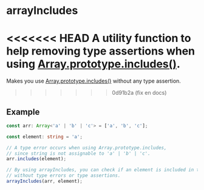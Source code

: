 # arrayIncludes

<<<<<<< HEAD
A utility function to help removing type assertions when using [Array.prototype.includes()](https://developer.mozilla.org/ko/docs/Web/JavaScript/Reference/Global_Objects/Array/includes).
=======
Makes you use [Array.prototype.includes()](https://developer.mozilla.org/ko/docs/Web/JavaScript/Reference/Global_Objects/Array/includes) without any type assertion.
>>>>>>> 0d91b2a (fix en docs)

## Example

```typescript
const arr: Array<'a' | 'b' | 'c'> = ['a', 'b', 'c'];

const element: string = 'a';

// A type error occurs when using Array.prototype.includes,
// since string is not assignable to 'a' | 'b' | 'c'.
arr.includes(element);

// By using arrayIncludes, you can check if an element is included in the array,
// without type errors or type assertions.
arrayIncludes(arr, element);
```
